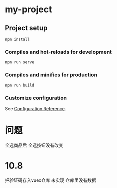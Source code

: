 <!--
 * @Author: “YZ” “929876936@qq.com”
 * @Date: 2023-09-18 15:14:04
 * @LastEditors: “YZ” “929876936@qq.com”
 * @LastEditTime: 2023-09-27 23:40:14
 * @FilePath: \my-project\README.md
 * @Description: 这是默认设置,请设置`customMade`, 打开koroFileHeader查看配置 进行设置: https://github.com/OBKoro1/koro1FileHeader/wiki/%E9%85%8D%E7%BD%AE
-->
# my-project

## Project setup
```
npm install
```

### Compiles and hot-reloads for development
```
npm run serve
```

### Compiles and minifies for production
```
npm run build
```

### Customize configuration
See [Configuration Reference](https://cli.vuejs.org/config/).



# 问题
全选商品后 全选按钮没有改变

# 10.8
把验证码存入vuex仓库 未实现 仓库里没有数据
